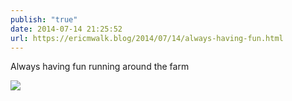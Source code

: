 ```yaml
---
publish: "true"
date: 2014-07-14 21:25:52
url: https://ericmwalk.blog/2014/07/14/always-having-fun.html
---
```


Always having fun running around the farm

![](https://ericmwalk.blog/uploads/2022/1c2ab3a70c.jpg)
